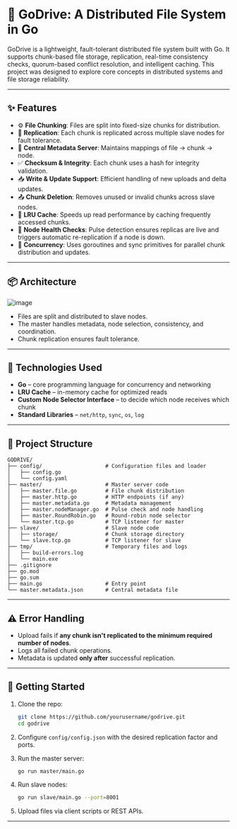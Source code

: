 # 🚀 GoDrive: A Distributed File System in Go

GoDrive is a lightweight, fault-tolerant distributed file system built with Go. It supports chunk-based file storage, replication, real-time consistency checks, quorum-based conflict resolution, and intelligent caching. This project was designed to explore core concepts in distributed systems and file storage reliability.

---

## ✨ Features

- ⚙️ **File Chunking**: Files are split into fixed-size chunks for distribution.
- 🔁 **Replication**: Each chunk is replicated across multiple slave nodes for fault tolerance.
- 🧠 **Central Metadata Server**: Maintains mappings of file -> chunk -> node.
- ✅ **Checksum & Integrity**: Each chunk uses a hash for integrity validation.
- 📥 **Write & Update Support**: Efficient handling of new uploads and delta updates.
- 📤 **Chunk Deletion**: Removes unused or invalid chunks across slave nodes.
- 🧊 **LRU Cache**: Speeds up read performance by caching frequently accessed chunks.
- 💓 **Node Health Checks**: Pulse detection ensures replicas are live and triggers automatic re-replication if a node is down.
- 🧵 **Concurrency**: Uses goroutines and sync primitives for parallel chunk distribution and updates.

---

## 📦 Architecture

![image](https://github.com/user-attachments/assets/0f244ec2-4f27-4efd-bbc6-7a9ec5e10320)

- Files are split and distributed to slave nodes.
- The master handles metadata, node selection, consistency, and coordination.
- Chunk replication ensures fault tolerance.

---

## 🧠 Technologies Used

- **Go** – core programming language for concurrency and networking
- **LRU Cache** – in-memory cache for optimized reads
- **Custom Node Selector Interface** – to decide which node receives which chunk
- **Standard Libraries** – `net/http`, `sync`, `os`, `log`

---

## 📁 Project Structure

```
GODRIVE/
├── config/                    # Configuration files and loader
│   ├── config.go
│   └── config.yaml
├── master/                    # Master server code
│   ├── master.file.go         # File chunk distribution
│   ├── master.http.go         # HTTP endpoints (if any)
│   ├── master.metadata.go     # Metadata management
│   ├── master.nodeManager.go  # Pulse check and node handling
│   ├── master.RoundRobin.go   # Round-robin node selector
│   └── master.tcp.go          # TCP listener for master
├── slave/                     # Slave node code
│   ├── storage/               # Chunk storage directory
│   └── slave.tcp.go           # TCP listener for slave
├── tmp/                       # Temporary files and logs
│   ├── build-errors.log
│   └── main.exe
├── .gitignore
├── go.mod
├── go.sum
├── main.go                    # Entry point
└── master.metadata.json       # Central metadata file
```

---

## ⚠️ Error Handling

- Upload fails if **any chunk isn't replicated to the minimum required number of nodes**.
- Logs all failed chunk operations.
- Metadata is updated **only after** successful replication.

---

## 🏁 Getting Started

1. Clone the repo:
   ```bash
   git clone https://github.com/yourusername/godrive.git
   cd godrive
   ```

2. Configure `config/config.json` with the desired replication factor and ports.

3. Run the master server:
   ```bash
   go run master/main.go
   ```

4. Run slave nodes:
   ```bash
   go run slave/main.go --port=8001
   ```

5. Upload files via client scripts or REST APIs.

---
